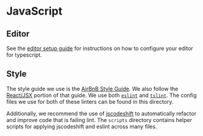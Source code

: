 # JavaScript

## Editor
See the [editor setup guide](https://clever.atlassian.net/wiki/display/ENG/How+to+configure+your+editor+for+Typescript+magic) for instructions on how to configure your editor for typescript.

## Style

The style guide we use is the [AirBnB Style Guide](https://github.com/airbnb/javascript).
We also follow the [React/JSX](https://github.com/airbnb/javascript/tree/master/react) portion of that guide.
We use both [`eslint`](http://eslint.org/) and [`tslint`](https://github.com/palantir/tslint).
The config files we use for both of these linters can be found in this directory.

Additionally, we recommend the use of [jscodeshift](https://github.com/facebook/jscodeshift) to automatically refactor and improve code that is failing lint.
The `scripts` directory contains helper scripts for applying jscodeshift and eslint across many files.
